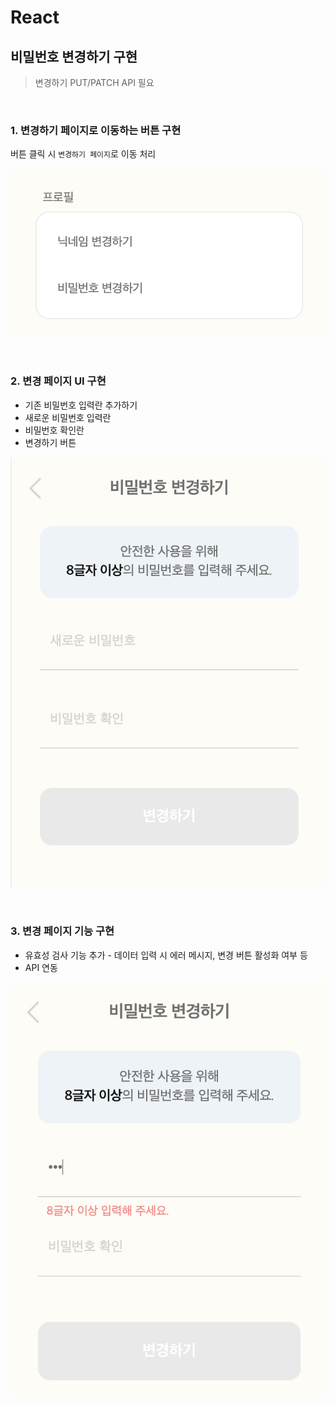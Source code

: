 # React 

## 비밀번호 변경하기 구현

> 변경하기 PUT/PATCH API 필요

<br>

### 1. 변경하기 페이지로 이동하는 버튼 구현

버튼 클릭 시 `변경하기 페이지`로 이동 처리 

![](../Images/비밀번호변경1.png)

<br>

### 2. 변경 페이지 UI 구현

* 기존 비밀번호 입력란 추가하기
* 새로운 비밀번호 입력란
* 비밀번호 확인란
* 변경하기 버튼

![](../Images/비밀번호변경2.png)

<br>

### 3. 변경 페이지 기능 구현

* 유효성 검사 기능 추가 - 데이터 입력 시 에러 메시지, 변경 버튼 활성화 여부 등  
* API 연동

![](../Images/비밀번호변경3.png)
